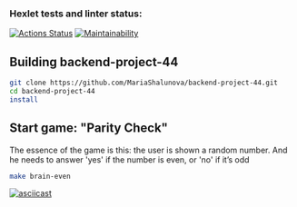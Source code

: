### Hexlet tests and linter status:

[![Actions Status](https://github.com/MariaShalunova/backend-project-44/actions/workflows/hexlet-check.yml/badge.svg)](https://github.com/MariaShalunova/backend-project-44/actions) [![Maintainability](https://api.codeclimate.com/v1/badges/09cc1170b9af915b8801/maintainability)](https://codeclimate.com/github/MariaShalunova/backend-project-44/maintainability)


## Building backend-project-44

```sh
git clone https://github.com/MariaShalunova/backend-project-44.git
cd backend-project-44
install
```

## Start game: "Parity Check"

The essence of the game is this: the user is shown a random number. And he needs to answer 'yes' if the number is even, or 'no' if it’s odd
```sh
make brain-even
```
[![asciicast](https://asciinema.org/a/mNzEypwRHZ7lXEhblpAXTKqCM.svg)](https://asciinema.org/a/mNzEypwRHZ7lXEhblpAXTKqCM)

